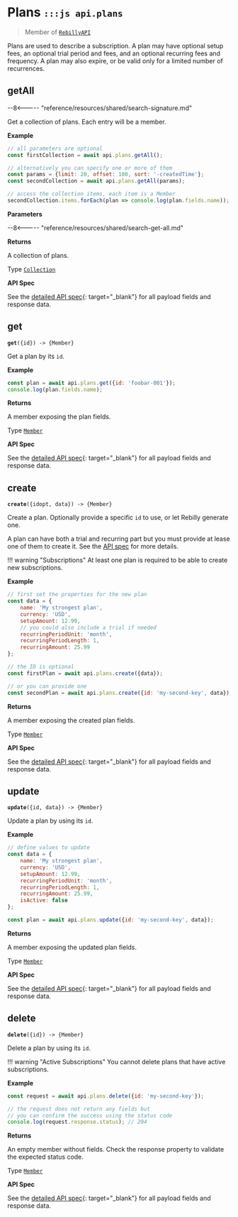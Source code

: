 # Plans <small>`:::js api.plans`</small>

> Member of [`RebillyAPI`][goto-rebillyapi]

Plans are used to describe a subscription. A plan may have optional setup fees, an optional trial period and fees, and an optional recurring fees and frequency. A plan may also expire, or be valid only for a limited number of recurrences.


## getAll

--8<----- "reference/resources/shared/search-signature.md"

Get a collection of plans. Each entry will be a member.


**Example**

```js
// all parameters are optional
const firstCollection = await api.plans.getAll();

// alternatively you can specify one or more of them
const params = {limit: 20, offset: 100, sort: '-createdTime'}; 
const secondCollection = await api.plans.getAll(params);

// access the collection items, each item is a Member
secondCollection.items.forEach(plan => console.log(plan.fields.name));
```

**Parameters**


--8<----- "reference/resources/shared/search-get-all.md"


**Returns**

A collection of plans.

Type [`Collection`][goto-collection]


**API Spec**

See the [detailed API spec][1]{: target="_blank"} for all payload fields and response data.

## get
<div class="method"><code><strong>get</strong>({<span class="prop">id</span>}) -> <span class="return">{Member}</span></code></div>

Get a plan by its `id`.


**Example**

```js
const plan = await api.plans.get({id: 'foobar-001'});
console.log(plan.fields.name);
```


**Returns**

A member exposing the plan fields.

Type [`Member`][goto-member]


**API Spec**

See the [detailed API spec][2]{: target="_blank"} for all payload fields and response data.

## create
<div class="method"><code><strong>create</strong>({<span class="prop">id</span><span class="optional" title="optional">opt</span>, <span class="prop">data</span>}) -> <span class="return">{Member}</span></code></div>

Create a plan. Optionally provide a specific `id` to use, or let Rebilly generate one.

A plan can have both a trial and recurring part but you must provide at lease one of them to create it. See the [API spec][3] for more details.

!!! warning "Subscriptions"
    At least one plan is required to be able to create new subscriptions.

**Example**

```js
// first set the properties for the new plan
const data = {
    name: 'My strongest plan',
    currency: 'USD',
    setupAmount: 12.99,
    // you could also include a trial if needed
    recurringPeriodUnit: 'month',
    recurringPeriodLength: 1,
    recurringAmount: 25.99
};

// the ID is optional
const firstPlan = await api.plans.create({data});

// or you can provide one
const secondPlan = await api.plans.create({id: 'my-second-key', data});
```


**Returns**

A member exposing the created plan fields.

Type [`Member`][goto-member]


**API Spec**

See the [detailed API spec][3]{: target="_blank"} for all payload fields and response data.

## update
<div class="method"><code><strong>update</strong>({<span class="prop">id</span>, <span class="prop">data</span>}) -> <span class="return">{Member}</span></code></div>

Update a plan by using its `id`. 


**Example**

```js
// define values to update
const data = {
    name: 'My strongest plan',
    currency: 'USD',
    setupAmount: 12.99,
    recurringPeriodUnit: 'month',
    recurringPeriodLength: 1,
    recurringAmount: 25.99,
    isActive: false
};

const plan = await api.plans.update({id: 'my-second-key', data});
```


**Returns**

A member exposing the updated plan fields.

Type [`Member`][goto-member]


**API Spec**

See the [detailed API spec][3]{: target="_blank"} for all payload fields and response data.

## delete
<div class="method"><code><strong>delete</strong>({<span class="prop">id</span>}) -> <span class="return">{Member}</span></code></div>

Delete a plan by using its `id`.

!!! warning "Active Subscriptions" 
    You cannot delete plans that have active subscriptions.

**Example**

```js
const request = await api.plans.delete({id: 'my-second-key'});

// the request does not return any fields but
// you can confirm the success using the status code
console.log(request.response.status); // 204
```


**Returns**

An empty member without fields. Check the response property to validate the expected status code.

Type [`Member`][goto-member]


**API Spec**

See the [detailed API spec][4]{: target="_blank"} for all payload fields and response data.

[goto-rebillyapi]: ../rebilly-api
[goto-collection]: ../types/collection
[goto-member]: ../types/member
[1]: https://rebilly.github.io/RebillyAPI/#tag/Plans%2Fpaths%2F~1plans%2Fget
[2]: https://rebilly.github.io/RebillyAPI/#tag/Plans%2Fpaths%2F~1plans~1%7Bid%7D%2Fget
[3]: https://rebilly.github.io/RebillyAPI/#tag/Plans%2Fpaths%2F~1plans~1%7Bid%7D%2Fput
[4]: https://rebilly.github.io/RebillyAPI/#tag/Plans%2Fpaths%2F~1plans~1%7Bid%7D%2Fdelete
